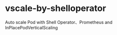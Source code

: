 # vscale-by-shelloperator
Auto scale Pod with Shell Operator、Prometheus and InPlacePodVerticalScaling
